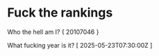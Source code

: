# Fuck the rankings

Who the hell am I?
{ 20107046 }

What fucking year is it?
[ 2025-05-23T07:30:00Z ]
